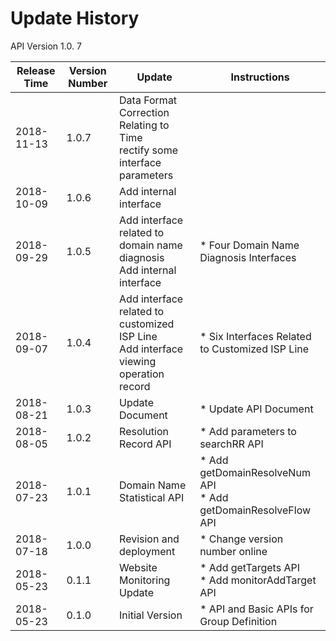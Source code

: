 # Update History #
API Version 1.0. 7

|Release Time|Version Number| Update |Instructions|
|---|---|---|---|
|2018-11-13|1.0.7|Data Format Correction Relating to Time <br> rectify some interface parameters||
|2018-10-09|1.0.6|Add internal interface||
|2018-09-29|1.0.5|Add interface related to domain name diagnosis<br>Add internal interface |* Four Domain Name Diagnosis Interfaces|
|2018-09-07|1.0.4|Add interface related to customized ISP Line<br>Add interface viewing operation record|* Six Interfaces Related to Customized ISP Line|
|2018-08-21|1.0.3|Update Document|* Update API Document|
|2018-08-05|1.0.2|Resolution Record API|* Add parameters to searchRR API|
|2018-07-23|1.0.1|Domain Name Statistical API|* Add getDomainResolveNum API<br>* Add getDomainResolveFlow API|
|2018-07-18|1.0.0|Revision and deployment|* Change version number online|
|2018-05-23|0.1.1|Website Monitoring Update|* Add getTargets API<br>* Add monitorAddTarget API|
|2018-05-23|0.1.0|Initial Version|* API and Basic APIs for Group Definition|
